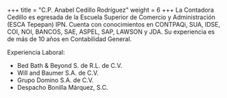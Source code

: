 +++
title = "C.P. Anabel Cedillo Rodríguez"
weight = 6
+++
La <span class="invert-font">Contadora Cedillo</span> es egresada de la Escuela Superior de Comercio y
Administración (ESCA Tepepan) IPN. Cuenta con conocimientos en CONTPAQi,
SUA, IDSE, COI, NOI, BANCOS, SAE, ASPEL, SAP, LAWSON y JDA. Su
experiencia es de más de 10 años en <span class="invert-font">Contabilidad General.</span>

Experiencia Laboral:

* <span class="invert-font">Bed Bath &amp; Beyond S. de R.L. de C.V.</span>
* Will and Baumer S.A. de C.V.
* <span class="invert-font">Grupo Domino S.A. de C.V.</span>
* Despacho Bonilla Márquez, S.C.
